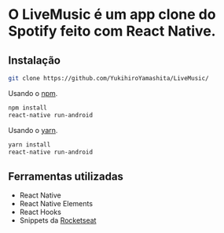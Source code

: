 # O LiveMusic é um app clone do Spotify feito com React Native.

## Instalação
```bash
git clone https://github.com/YukihiroYamashita/LiveMusic/
```
Usando o [npm](https://www.npmjs.com/).
```bash
npm install
react-native run-android
```
Usando o [yarn](https://yarnpkg.com/).
```bash
yarn install
react-native run-android
```

## Ferramentas utilizadas
* React Native
* React Native Elements
* React Hooks
* Snippets da [Rocketseat](https://rocketseat.com.br/)
